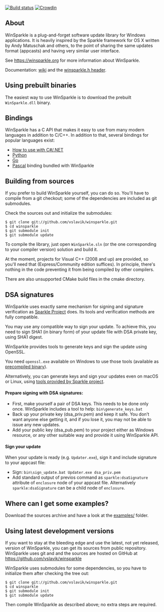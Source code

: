 [![Build status](https://ci.appveyor.com/api/projects/status/acsuqjheafef29m1?svg=true)](https://ci.appveyor.com/project/vslavik/winsparkle)
[![Crowdin](https://d322cqt584bo4o.cloudfront.net/winsparkle/localized.png)](https://crowdin.com/project/winsparkle)

 About
-------

WinSparkle is a plug-and-forget software update library for Windows
applications. It is heavily inspired by the Sparkle framework for OS X
written by Andy Matuschak and others, to the point of sharing the same 
updates format (appcasts) and having very similar user interface.

See https://winsparkle.org for more information about WinSparkle.

Documentation: [wiki](https://github.com/vslavik/winsparkle/wiki) and
the [winsparkle.h header](https://github.com/vslavik/winsparkle/blob/master/include/winsparkle.h).


 Using prebuilt binaries
-------------------------

The easiest way to use WinSparkle is to download the prebuilt `WinSparkle.dll`
binary.

 Bindings
----------

WinSparkle has a C API that makes it easy to use from many modern languages in addition to C/C++. In addition to that, several bindings for popular languages exist:

* [How to use with C#/.NET](https://github.com/vslavik/winsparkle/wiki/Basic-Setup#managed-code--net--c-applications)
* [Python](https://pypi.org/project/pywinsparkle/)
* [Go](https://github.com/abemedia/go-winsparkle)
* [Pascal](https://github.com/vslavik/winsparkle/tree/master/pascal) binding bundled with WinSparkle


 Building from sources
-----------------------

If you prefer to build WinSparkle yourself, you can do so.  You'll have to
compile from a git checkout; some of the dependencies are included as git
submodules.

Check the sources out and initialize the submodules:

    $ git clone git://github.com/vslavik/winsparkle.git
    $ cd winsparkle
    $ git submodule init
    $ git submodule update

To compile the library, just open `WinSparkle.sln` (or the one corresponding to
your compiler version) solution and build it.

At the moment, projects for Visual C++ (2008 and up) are provided, so you'll
need that (Express/Community edition suffices). In principle, there's nothing
in the code preventing it from being compiled by other compilers.

There are also unsupported CMake build files in the cmake directory.

 DSA signatures
---------------

WinSparkle uses exactly same mechanism for signing and signature verification
as [Sparkle Project](https://sparkle-project.org/documentation/#dsa-signatures)
does. Its tools and verification methods are fully compatible.

You may use any compatible way to sign your update.
To achieve this, you need to sign SHA1 (in binary form) of your update file
with DSA private key, using SHA1 digest.

WinSparkle provides tools to generate keys and sign the update using OpenSSL.

You need `openssl.exe` available on Windows to use those tools (available as
[precompiled binary][OpenSSL binaries]).

Alternatively, you can generate keys and sign your updates even on macOS or Linux,
using [tools provided by Sparkle project](https://github.com/sparkle-project/Sparkle/tree/master/bin).

#### Prepare signing with DSA signatures:

 - First, make yourself a pair of DSA keys. This needs to be done only once.
 WinSparkle includes a tool to help: `bin\generate_keys.bat`
 - Back up your private key (dsa_priv.pem) and keep it safe. You don’t want
 anyone else getting it, and if you lose it, you may not be able to issue any
 new updates.
 - Add your public key (dsa_pub.pem) to your project either as Windows resource,
 or any other suitable way and provide it using WinSparkle API.

#### Sign your update

When your update is ready (e.g. `Updater.exe`), sign it and include signature
to your appcast file:

 - Sign: `bin\sign_update.bat Updater.exe dsa_priv.pem`
 - Add standard output of previos command as `sparkle:dsaSignature` attribute
 of `enclosure` node of your appcast file.
 Alternatively `sparkle:dsaSignature` can be a child node of `enclosure`.


 Where can I get some examples?
--------------------------------

Download the sources archive and have a look at the
[examples/](https://github.com/vslavik/winsparkle/tree/master/examples) folder.


 Using latest development versions
-----------------------------------

If you want to stay at the bleeding edge and use the latest, not yet released,
version of WinSparkle, you can get its sources from public repository.
WinSparkle uses git and and the sources are hosted on GitHub at
https://github.com/vslavik/winsparkle

WinSparkle uses submodules for some dependencies, so you have to initialize
them after checking the tree out:

    $ git clone git://github.com/vslavik/winsparkle.git
    $ cd winsparkle
    $ git submodule init
    $ git submodule update

Then compile WinSparkle as described above; no extra steps are required.

[OpenSSL source]: https://www.openssl.org/source/
[OpenSSL binaries]: https://wiki.openssl.org/index.php/Binaries
